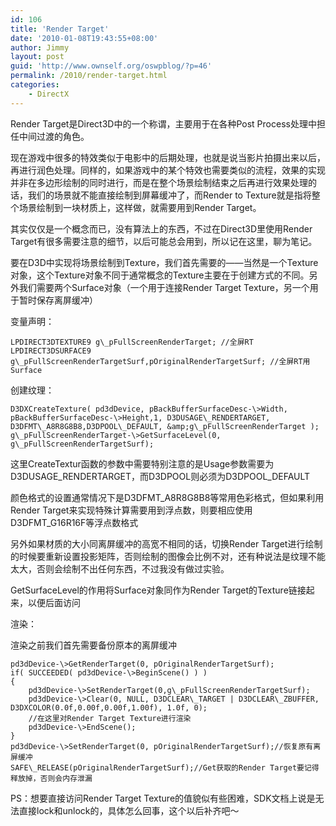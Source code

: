 ```yaml
---
id: 106
title: 'Render Target'
date: '2010-01-08T19:43:55+08:00'
author: Jimmy
layout: post
guid: 'http://www.ownself.org/oswpblog/?p=46'
permalink: /2010/render-target.html
categories:
    - DirectX
---
```


Render Target是Direct3D中的一个称谓，主要用于在各种Post Process处理中担任中间过渡的角色。

现在游戏中很多的特效类似于电影中的后期处理，也就是说当影片拍摄出来以后，再进行润色处理。同样的，如果游戏中的某个特效也需要类似的流程，效果的实现并非在多边形绘制的同时进行，而是在整个场景绘制结束之后再进行效果处理的话，我们的场景就不能直接绘制到屏幕缓冲了，而Render to Texture就是指将整个场景绘制到一块材质上，这样做，就需要用到Render Target。

其实仅仅是一个概念而已，没有算法上的东西，不过在Direct3D里使用Render Target有很多需要注意的细节，以后可能总会用到，所以记在这里，聊为笔记。

要在D3D中实现将场景绘制到Texture，我们首先需要的——当然是一个Texture对象，这个Texture对象不同于通常概念的Texture主要在于创建方式的不同。另外我们需要两个Surface对象（一个用于连接Render Target Texture，另一个用于暂时保存离屏缓冲）

变量声明：

```
LPDIRECT3DTEXTURE9 g\_pFullScreenRenderTarget; //全屏RT
LPDIRECT3DSURFACE9 g\_pFullScreenRenderTargetSurf,pOriginalRenderTargetSurf; //全屏RT用Surface
```

创建纹理：

```
D3DXCreateTexture( pd3dDevice, pBackBufferSurfaceDesc-\>Width, pBackBufferSurfaceDesc-\>Height,1, D3DUSAGE\_RENDERTARGET, D3DFMT\_A8R8G8B8,D3DPOOL\_DEFAULT, &amp;g\_pFullScreenRenderTarget );
g\_pFullScreenRenderTarget-\>GetSurfaceLevel(0, g\_pFullScreenRenderTargetSurf);
```

这里CreateTextur函数的参数中需要特别注意的是Usage参数需要为D3DUSAGE\_RENDERTARGET，而D3DPOOL则必须为D3DPOOL\_DEFAULT

颜色格式的设置通常情况下是D3DFMT\_A8R8G8B8等常用色彩格式，但如果利用Render Target来实现特殊计算需要用到浮点数，则要相应使用D3DFMT\_G16R16F等浮点数格式

另外如果材质的大小同离屏缓冲的高宽不相同的话，切换Render Target进行绘制的时候要重新设置投影矩阵，否则绘制的图像会比例不对，还有种说法是纹理不能太大，否则会绘制不出任何东西，不过我没有做过实验。

GetSurfaceLevel的作用将Surface对象同作为Render Target的Texture链接起来，以便后面访问

渲染：

渲染之前我们首先需要备份原本的离屏缓冲

```
pd3dDevice-\>GetRenderTarget(0, pOriginalRenderTargetSurf);
if( SUCCEEDED( pd3dDevice-\>BeginScene() ) )
{
    pd3dDevice-\>SetRenderTarget(0,g\_pFullScreenRenderTargetSurf);
    pd3dDevice-\>Clear(0, NULL, D3DCLEAR\_TARGET | D3DCLEAR\_ZBUFFER, D3DXCOLOR(0.0f,0.00f,0.00f,1.00f), 1.0f, 0);
    //在这里对Render Target Texture进行渲染
    pd3dDevice-\>EndScene();
}
pd3dDevice-\>SetRenderTarget(0, pOriginalRenderTargetSurf);//恢复原有离屏缓冲
SAFE\_RELEASE(pOriginalRenderTargetSurf);//Get获取的Render Target要记得释放掉，否则会内存泄漏
```

PS：想要直接访问Render Target Texture的值貌似有些困难，SDK文档上说是无法直接lock和unlock的，具体怎么回事，这个以后补齐吧～